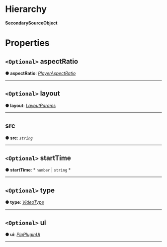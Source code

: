 

# Hierarchy

**SecondarySourceObject**

# Properties

<a id="aspectratio"></a>

## `<Optional>` aspectRatio

**● aspectRatio**: *[PlayerAspectRatio](../modules/annotoplayer.md#playeraspectratio)*

___
<a id="layout"></a>

## `<Optional>` layout

**● layout**: *[LayoutParams](layoutplugin.layoutparams.md)*

___
<a id="src"></a>

##  src

**● src**: *`string`*

___
<a id="starttime"></a>

## `<Optional>` startTime

**● startTime**: * `number` &#124; `string`
*

___
<a id="type"></a>

## `<Optional>` type

**● type**: *[VideoType](../modules/annotoplayer.md#videotype)*

___
<a id="ui"></a>

## `<Optional>` ui

**● ui**: *[PipPluginUI](pipplugin.pippluginui.md)*

___

